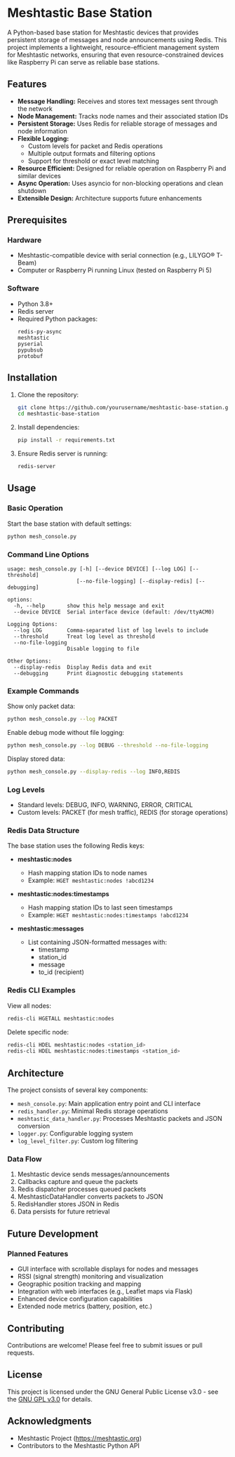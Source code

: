 # Meshtastic Base Station

A Python-based base station for Meshtastic devices that provides persistent storage of messages and node announcements using Redis. This project implements a lightweight, resource-efficient management system for Meshtastic networks, ensuring that even resource-constrained devices like Raspberry Pi can serve as reliable base stations.

## Features

- **Message Handling:** Receives and stores text messages sent through the network
- **Node Management:** Tracks node names and their associated station IDs
- **Persistent Storage:** Uses Redis for reliable storage of messages and node information
- **Flexible Logging:** 
  - Custom levels for packet and Redis operations
  - Multiple output formats and filtering options
  - Support for threshold or exact level matching
- **Resource Efficient:** Designed for reliable operation on Raspberry Pi and similar devices
- **Async Operation:** Uses asyncio for non-blocking operations and clean shutdown
- **Extensible Design:** Architecture supports future enhancements

## Prerequisites

### Hardware
- Meshtastic-compatible device with serial connection (e.g., LILYGO® T-Beam)
- Computer or Raspberry Pi running Linux (tested on Raspberry Pi 5)

### Software
- Python 3.8+
- Redis server
- Required Python packages:
  ```
  redis-py-async
  meshtastic
  pyserial
  pypubsub
  protobuf
  ```

## Installation

1. Clone the repository:
   ```bash
   git clone https://github.com/yourusername/meshtastic-base-station.git
   cd meshtastic-base-station
   ```

2. Install dependencies:
   ```bash
   pip install -r requirements.txt
   ```

3. Ensure Redis server is running:
   ```bash
   redis-server
   ```

## Usage

### Basic Operation

Start the base station with default settings:
```bash
python mesh_console.py
```

### Command Line Options

```
usage: mesh_console.py [-h] [--device DEVICE] [--log LOG] [--threshold]
                      [--no-file-logging] [--display-redis] [--debugging]

options:
  -h, --help       show this help message and exit
  --device DEVICE  Serial interface device (default: /dev/ttyACM0)

Logging Options:
  --log LOG        Comma-separated list of log levels to include
  --threshold      Treat log level as threshold
  --no-file-logging
                   Disable logging to file

Other Options:
  --display-redis  Display Redis data and exit
  --debugging      Print diagnostic debugging statements
```

### Example Commands

Show only packet data:
```bash
python mesh_console.py --log PACKET
```

Enable debug mode without file logging:
```bash
python mesh_console.py --log DEBUG --threshold --no-file-logging
```

Display stored data:
```bash
python mesh_console.py --display-redis --log INFO,REDIS
```

### Log Levels
- Standard levels: DEBUG, INFO, WARNING, ERROR, CRITICAL
- Custom levels: PACKET (for mesh traffic), REDIS (for storage operations)

### Redis Data Structure

The base station uses the following Redis keys:

- **meshtastic:nodes**
  - Hash mapping station IDs to node names
  - Example: `HGET meshtastic:nodes !abcd1234`

- **meshtastic:nodes:timestamps**
  - Hash mapping station IDs to last seen timestamps
  - Example: `HGET meshtastic:nodes:timestamps !abcd1234`

- **meshtastic:messages**
  - List containing JSON-formatted messages with:
    - timestamp
    - station_id
    - message
    - to_id (recipient)

### Redis CLI Examples

View all nodes:
```bash
redis-cli HGETALL meshtastic:nodes
```

Delete specific node:
```bash
redis-cli HDEL meshtastic:nodes <station_id>
redis-cli HDEL meshtastic:nodes:timestamps <station_id>
```

## Architecture

The project consists of several key components:

- `mesh_console.py`: Main application entry point and CLI interface
- `redis_handler.py`: Minimal Redis storage operations
- `meshtastic_data_handler.py`: Processes Meshtastic packets and JSON conversion
- `logger.py`: Configurable logging system
- `log_level_filter.py`: Custom log filtering

### Data Flow

1. Meshtastic device sends messages/announcements
2. Callbacks capture and queue the packets
3. Redis dispatcher processes queued packets
4. MeshtasticDataHandler converts packets to JSON
5. RedisHandler stores JSON in Redis
6. Data persists for future retrieval

## Future Development

### Planned Features
- GUI interface with scrollable displays for nodes and messages
- RSSI (signal strength) monitoring and visualization
- Geographic position tracking and mapping
- Integration with web interfaces (e.g., Leaflet maps via Flask)
- Enhanced device configuration capabilities
- Extended node metrics (battery, position, etc.)

## Contributing

Contributions are welcome! Please feel free to submit issues or pull requests.

## License

This project is licensed under the GNU General Public License v3.0 - see the [GNU GPL v3.0](https://www.gnu.org/licenses/gpl-3.0.html) for details.

## Acknowledgments

- Meshtastic Project (https://meshtastic.org)
- Contributors to the Meshtastic Python API
